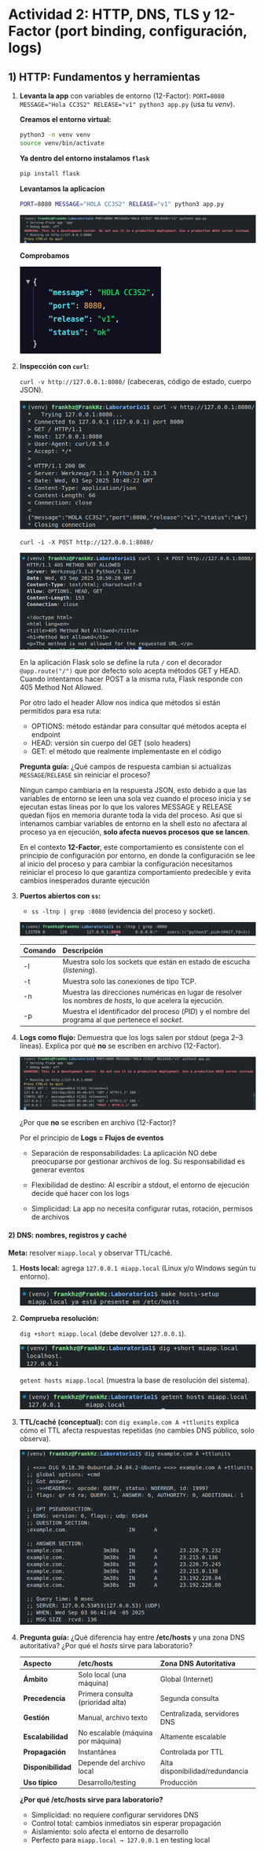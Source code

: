 # Actividad 2:  HTTP, DNS, TLS y 12-Factor (port binding, configuración, logs)

## 1) HTTP: Fundamentos y herramientas

1. **Levanta la app** con variables de entorno (12-Factor):
   `PORT=8080 MESSAGE="Hola CC3S2" RELEASE="v1" python3 app.py` (usa tu *venv*). 

    **Creamos el entorno virtual:**
    ```bash
    python3 -m venv venv
    source venv/bin/activate
    ```

    **Ya dentro del entorno instalamos `flask`**
    ```bash
    pip install flask
    ```

    **Levantamos la aplicacion**
    ```bash
    PORT=8080 MESSAGE="HOLA CC3S2" RELEASE="v1" python3 app.py 
    ```
    
    ![alt text](imagenes/evidencia1_1.png)

    **Comprobamos**
        
    ![alt text](imagenes/evidencia1_1_2.png)


2. **Inspección con `curl`:**

    `curl -v http://127.0.0.1:8080/` (cabeceras, código de estado, cuerpo JSON).

    ![alt text](imagenes/evidencia1_2_1.png)

    `curl -i -X POST http://127.0.0.1:8080/` 
   
   ![alt text](imagenes/evidencia1_2_2.png)

    En la aplicación Flask solo se define la ruta `/` con el decorador `@app.route("/")` que por defecto solo acepta métodos GET y HEAD. Cuando intentamos hacer POST a la misma ruta, Flask responde con 405 Method Not Allowed.

    Por otro lado el header Allow nos indica que métodos si están permitidos para esa ruta:

    - OPTIONS: método estándar para consultar qué métodos acepta el endpoint
    - HEAD: versión sin cuerpo del GET (solo headers)
    - GET: el método que realmente implementaste en el código

   **Pregunta guía:** ¿Qué campos de respuesta cambian si actualizas `MESSAGE`/`RELEASE` sin reiniciar el proceso? 

    Ningun campo cambiaria en la respuesta JSON, esto debido a que las variables de entorno se leen una sola vez cuando el proceso inicia y se ejecutan estas líneas por lo que los valores MESSAGE y RELEASE quedan fijos en memoria durante toda la vida del proceso. Asi que si intenamos cambiar variables de entorno en la shell esto no afectara al proceso ya en ejecución, **solo afecta nuevos procesos que se lancen**.

    En el contexto **12-Factor**, este comportamiento es consistente con el principio de configuración por entorno, en donde la configuración se lee al inicio del proceso y para cambiar la configuración necesitamos reiniciar el proceso lo que garantiza comportamiento predecible y evita cambios inesperados durante ejecución

3. **Puertos abiertos con `ss`:**

   * `ss -ltnp | grep :8080` (evidencia del proceso y socket).

    ![alt text](imagenes/evidencia1_2_3.png)

    | Comando | Descripción |
    |---|---|
    | -l | Muestra solo los sockets que están en estado de escucha (_listening_). |
    | -t | Muestra solo las conexiones de tipo TCP. |
    | -n | Muestra las direcciones numéricas en lugar de resolver los nombres de _hosts_, lo que acelera la ejecución. |
    | -p | Muestra el identificador del proceso (_PID_) y el nombre del programa al que pertenece el _socket_. |

4. **Logs como flujo:** Demuestra que los logs salen por stdout (pega 2–3 líneas). Explica por qué **no** se escriben en archivo (12-Factor).

    ![alt text](imagenes/evidencia1_2_4.png)

    ¿Por que **no** se escriben en archivo (12-Factor)?

    Por el principio de **Logs = Flujos de eventos**

    - Separación de responsabilidades: La aplicación NO debe preocuparse por gestionar archivos de log. Su responsabilidad es generar eventos

    - Flexibilidad de destino: Al escribir a stdout, el entorno de ejecución decide qué hacer con los logs

    - Simplicidad: La app no necesita configurar rutas, rotación, permisos de archivos


#### 2) DNS: nombres, registros y caché

**Meta:** resolver `miapp.local` y observar TTL/caché.

1. **Hosts local:** agrega `127.0.0.1 miapp.local` (Linux y/o Windows según tu entorno).

    ![alt text](imagenes/evidencia2_1.png)

2. **Comprueba resolución:**

   `dig +short miapp.local` (debe devolver `127.0.0.1`).

    ![alt text](imagenes/evidencia2_2_1.png)

   `getent hosts miapp.local` (muestra la base de resolución del sistema).

    ![alt text](imagenes/evidencia2_2_2.png)

3. **TTL/caché (conceptual):** con `dig example.com A +ttlunits` explica cómo el TTL afecta respuestas repetidas (no cambies DNS público, solo observa).

    ![alt text](imagenes/evidencia2_3.png)

4. **Pregunta guía:** ¿Qué diferencia hay entre **/etc/hosts** y una zona DNS autoritativa? ¿Por qué el *hosts* sirve para laboratorio?

   | Aspecto | /etc/hosts | Zona DNS Autoritativa |
   |---------|------------|---------------------|
   | **Ámbito** | Solo local (una máquina) | Global (Internet) |
   | **Precedencia** | Primera consulta (prioridad alta) | Segunda consulta |
   | **Gestión** | Manual, archivo texto | Centralizada, servidores DNS |
   | **Escalabilidad** | No escalable (máquina por máquina) | Altamente escalable |
   | **Propagación** | Instantánea | Controlada por TTL |
   | **Disponibilidad** | Depende del archivo local | Alta disponibilidad/redundancia |
   | **Uso típico** | Desarrollo/testing | Producción |

   **¿Por qué /etc/hosts sirve para laboratorio?**
   - Simplicidad: no requiere configurar servidores DNS
   - Control total: cambios inmediatos sin esperar propagación
   - Aislamiento: solo afecta el entorno de desarrollo  
   - Perfecto para `miapp.local → 127.0.0.1` en testing local